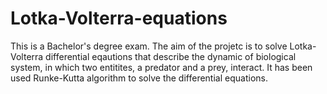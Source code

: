 # Lotka-Volterra-equations
This is a Bachelor's degree exam. The aim of the projetc is to solve Lotka-Volterra differential eqautions that describe the dynamic of biological system, in which two entitites, a predator and a prey, interact. It has been used Runke-Kutta algorithm to solve the differential equations.
